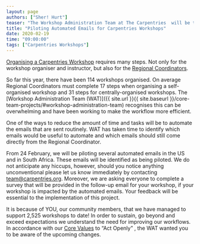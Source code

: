 ```yaml
---
layout: page
authors: ["Sher! Hurt"]
teaser: "The Workshop Administration Team at The Carpentries  will be testing a new workflow from February 24"
title: "Piloting Automated Emails for Carpentries Workshops"
date: 2020-02-19
time: "09:00:00"
tags: ["Carpentries Workshops"]
---
```


[Organising a Carpentries Workshop](https://carpentries.org/workshops/#workshop-organising) requires many steps. Not only for the workshop organiser and instructor, but also for the [Regional Coordinators](https://carpentries.org/regionalcoordinators/). 

So far this year, there have been 114 workshops organised. On average Regional Coordinators must complete 17 steps when organising a self-organised workshop and 31 steps for centrally-organised workshops. The [Workshop Administration Team (WAT)]({{ site.url }}{{ site.baseurl }}/core-team-projects/#workshop-administration-team) recognises this can be overwhelming and have been working to make the workflow more efficient. 

One of the ways to reduce the amount of time and tasks will be to automate the emails that are sent routinely. WAT has taken time to identify which emails would be useful to automate and which emails should still come directly from the Regional Coordinator. 

From 24 February, we will be piloting several automated emails in the US and in South Africa. These emails will be identified as being piloted. We do not anticipate any hiccups, however, should you notice anything unconventional please let us know immediately by contacting [team@carpentries.org](mailto:team@carpentries.org). Moreover, we are asking everyone to complete a survey that will be provided in the follow-up email for your workshop, if your workshop is impacted by the automated emails. Your feedback will be essential to the implementation of this project. 

It is because of YOU, our community members, that we have managed to support 2,525  workshops to date! In order to sustain, go beyond and exceed expectations we understand the need for improving our workflows. In accordance with our [Core Values](https://carpentries.org/values/) to “Act Openly” , the WAT wanted you to be aware of the upcoming changes.  

